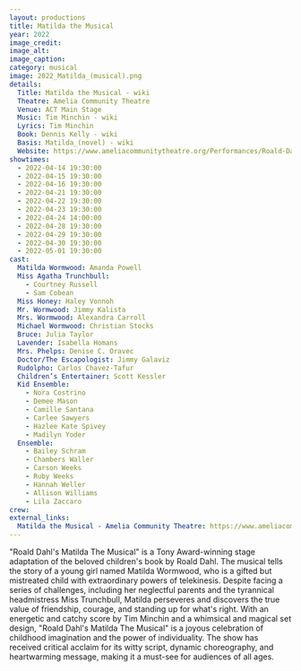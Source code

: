 ```yaml
---
layout: productions
title: Matilda the Musical
year: 2022
image_credit: 
image_alt:
image_caption:
category: musical
image: 2022_Matilda_(musical).png
details:
  Title: Matilda the Musical - wiki
  Theatre: Amelia Community Theatre
  Venue: ACT Main Stage
  Music: Tim Minchin - wiki
  Lyrics: Tim Minchin
  Book: Dennis Kelly - wiki
  Basis: Matilda_(novel) - wiki
  Website: https://www.ameliacommunitytheatre.org/Performances/Roald-Dahl%E2%80%99s-Matilda-The-Musical
showtimes: 
  - 2022-04-14 19:30:00
  - 2022-04-15 19:30:00
  - 2022-04-16 19:30:00
  - 2022-04-21 19:30:00
  - 2022-04-22 19:30:00
  - 2022-04-23 19:30:00
  - 2022-04-24 14:00:00
  - 2022-04-28 19:30:00
  - 2022-04-29 19:30:00
  - 2022-04-30 19:30:00
  - 2022-05-01 19:30:00
cast:
  Matilda Wormwood: Amanda Powell
  Miss Agatha Trunchbull: 
    - Courtney Russell
    - Sam Cobean
  Miss Honey: Haley Vonnoh
  Mr. Wormwood: Jimmy Kalista
  Mrs. Wormwood: Alexandra Carroll
  Michael Wormwood: Christian Stocks
  Bruce: Julia Taylor
  Lavender: Isabella Homans
  Mrs. Phelps: Denise C. Oravec
  Doctor/The Escapologist: Jimmy Galaviz
  Rudolpho: Carlos Chavez-Tafur
  Children’s Entertainer: Scott Kessler
  Kid Ensemble: 
    - Nora Costrino
    - Demee Mason
    - Camille Santana
    - Carlee Sawyers
    - Hazlee Kate Spivey
    - Madilyn Yoder
  Ensemble: 
    - Bailey Schram
    - Chambers Waller
    - Carson Weeks
    - Ruby Weeks
    - Hannah Weller
    - Allison Williams
    - Lila Zaccaro
crew:
external_links:
  Matilda the Musical - Amelia Community Theatre: https://www.ameliacommunitytheatre.org/Performances/Roald-Dahl%E2%80%99s-Matilda-The-Musical
---
```

"Roald Dahl's Matilda The Musical" is a Tony Award-winning stage adaptation of the beloved children's book by Roald Dahl. The musical tells the story of a young girl named Matilda Wormwood, who is a gifted but mistreated child with extraordinary powers of telekinesis. Despite facing a series of challenges, including her neglectful parents and the tyrannical headmistress Miss Trunchbull, Matilda perseveres and discovers the true value of friendship, courage, and standing up for what's right. With an energetic and catchy score by Tim Minchin and a whimsical and magical set design, "Roald Dahl's Matilda The Musical" is a joyous celebration of childhood imagination and the power of individuality. The show has received critical acclaim for its witty script, dynamic choreography, and heartwarming message, making it a must-see for audiences of all ages.